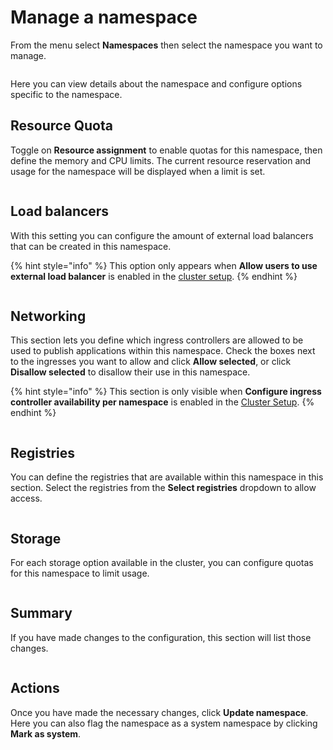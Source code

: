 # Manage a namespace

From the menu select **Namespaces** then select the namespace you want to manage.

<figure><img src="../../../.gitbook/assets/2.20-namespaces-manage.gif" alt=""><figcaption></figcaption></figure>

Here you can view details about the namespace and configure options specific to the namespace.

## Resource Quota

Toggle on **Resource assignment** to enable quotas for this namespace, then define the memory and CPU limits. The current resource reservation and usage for the namespace will be displayed when a limit is set.

<figure><img src="../../../.gitbook/assets/2.25-kubernetes-namespaces-manage-resourcequota.png" alt=""><figcaption></figcaption></figure>

## Load balancers

With this setting you can configure the amount of external load balancers that can be created in this namespace.&#x20;

{% hint style="info" %}
This option only appears when **Allow users to use external load balancer** is enabled in the [cluster setup](../cluster/setup.md#allow-users-to-use-external-load-balancer).
{% endhint %}

<figure><img src="../../../.gitbook/assets/2.17-k8s-namespaces-manage-loadbalancer.png" alt=""><figcaption></figcaption></figure>

## Networking

This section lets you define which ingress controllers are allowed to be used to publish applications within this namespace. Check the boxes next to the ingresses you want to allow and click **Allow selected**, or click **Disallow selected** to disallow their use in this namespace.

{% hint style="info" %}
This section is only visible when **Configure ingress controller availability per namespace** is enabled in the [Cluster Setup](../cluster/setup.md#networking-ingresses).
{% endhint %}

<figure><img src="../../../.gitbook/assets/2.20-namespaces-add-ingress.png" alt=""><figcaption></figcaption></figure>

## Registries

You can define the registries that are available within this namespace in this section. Select the registries from the **Select registries** dropdown to allow access.

<figure><img src="../../../.gitbook/assets/2.18-k8s-namespaces-add-registries.png" alt=""><figcaption></figcaption></figure>

## Storage

For each storage option available in the cluster, you can configure quotas for this namespace to limit usage.

<figure><img src="../../../.gitbook/assets/2.15-kubernetes_namespaces_manage_namespace_storage.png" alt=""><figcaption></figcaption></figure>

## Summary

If you have made changes to the configuration, this section will list those changes.

<figure><img src="../../../.gitbook/assets/2.15-kubernetes_namespaces_manage_namespaces_summary.png" alt=""><figcaption></figcaption></figure>

## Actions

Once you have made the necessary changes, click **Update namespace**. Here you can also flag the namespace as a system namespace by clicking **Mark as system**.

<figure><img src="../../../.gitbook/assets/2.15-kubernetes_namespaces_manage_namespaces_actions.png" alt=""><figcaption></figcaption></figure>
